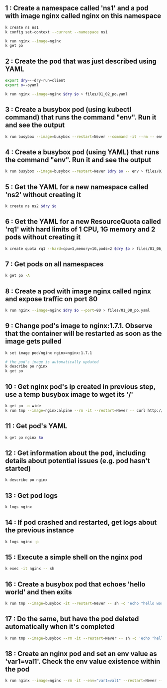 
## 1 : Create a namespace called 'ns1' and a pod with image nginx called nginx on this namespace

```bash
k create ns ns1
k config set-context --current --namespace ns1

k run nginx --image=nginx
k get po
```

## 2 : Create the pod that was just described using YAML
```bash
export dry=--dry-run=client
export o=-oyaml

k run nginx --image=nginx $dry $o > files/01_02_po.yaml
```

## 3 : Create a busybox pod (using kubectl command) that runs the command "env". Run it and see the output
```bash
k run busybox --image=busybox --restart=Never --command -it --rm -- env
```

## 4 : Create a busybox pod (using YAML) that runs the command "env". Run it and see the output
```bash
k run busybox --image=busybox --restart=Never $dry $o -- env > files/01_04_po.yaml
```

## 5 : Get the YAML for a new namespace called 'ns2' without creating it
```bash
k create ns ns2 $dry $o
```

## 6 : Get the YAML for a new ResourceQuota called 'rq1' with hard limits of 1 CPU, 1G memory and 2 pods without creating it
```bash
k create quota rq1 --hard=cpu=1,memory=1G,pods=2 $dry $o > files/01_06_rq.yaml
```

## 7 : Get pods on all namespaces
```bash
k get po -A
```

## 8 : Create a pod with image nginx called nginx and expose traffic on port 80
```bash
k run nginx --image=nginx $dry $o --port=80 > files/01_08_po.yaml
```

## 9 : Change pod's image to nginx:1.7.1. Observe that the container will be restarted as soon as the image gets pulled
```bash
k set image pod/nginx nginx=nginx:1.7.1

# the pod's image is automatically updated
k describe po nginx
k get po
```

## 10 : Get nginx pod's ip created in previous step, use a temp busybox image to wget its '/'
```bash
k get po -o wide
k run tmp --image=nginx:alpine --rm -it --restart=Never -- curl http://<current-ip>
```

## 11 : Get pod's YAML
```bash
k get po nginx $o
```

## 12 : Get information about the pod, including details about potential issues (e.g. pod hasn't started)
```bash
k describe po nginx
```

## 13 : Get pod logs
```bash
k logs nginx
```

## 14 : If pod crashed and restarted, get logs about the previous instance
```bash
k logs nginx -p
```

## 15 : Execute a simple shell on the nginx pod
```bash
k exec -it nginx -- sh
```

## 16 : Create a busybox pod that echoes 'hello world' and then exits
```bash
k run tmp --image=busybox -it --restart=Never -- sh -c 'echo "hello world"'
```

## 17 : Do the same, but have the pod deleted automatically when it's completed
```bash
k run tmp --image=busybox --rm -it --restart=Never -- sh -c 'echo "hello world"'
```

## 18 : Create an nginx pod and set an env value as 'var1=val1'. Check the env value existence within the pod
```bash
k run nginx --image=nginx --rm -it --env="var1=val1" --restart=Never -- sh -c 'echo $var1'
```
